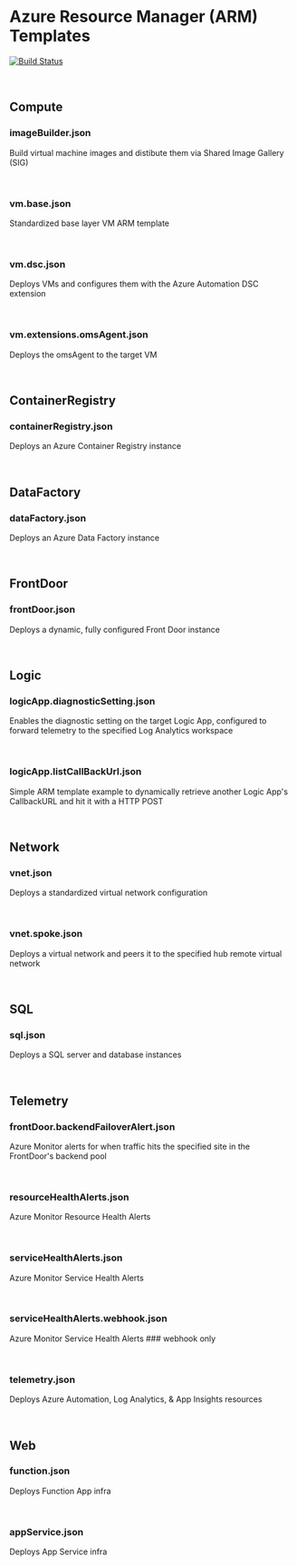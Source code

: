 # Azure Resource Manager (ARM) Templates
[![Build Status](https://dev.azure.com/hoppy7/Azure/_apis/build/status/Hoppy7.ArmTemplates?branchName=master)](https://dev.azure.com/hoppy7/Azure/_build/latest?definitionId=5&branchName=master)

<br>

## Compute

### imageBuilder.json

Build virtual machine images and distibute them via Shared Image Gallery (SIG)

<br>

### vm.base.json

Standardized base layer VM ARM template

<br>

### vm.dsc.json

Deploys VMs and configures them with the Azure Automation DSC extension

<br>

### vm.extensions.omsAgent.json

Deploys the omsAgent to the target VM

<br>

## ContainerRegistry

### containerRegistry.json

Deploys an Azure Container Registry instance

<br>

## DataFactory

### dataFactory.json

Deploys an Azure Data Factory instance

<br>

## FrontDoor

### frontDoor.json

Deploys a dynamic, fully configured Front Door instance

<br>

## Logic

### logicApp.diagnosticSetting.json

Enables the diagnostic setting on the target Logic App, configured to forward telemetry to the specified Log Analytics workspace

<br>

### logicApp.listCallBackUrl.json

Simple ARM template example to dynamically retrieve another Logic App's CallbackURL and hit it with a HTTP POST

<br>

## Network

### vnet.json

Deploys a standardized virtual network configuration

<br>

### vnet.spoke.json

Deploys a virtual network and peers it to the specified hub remote virtual network

<br>

## SQL

### sql.json

Deploys a SQL server and database instances

<br>

## Telemetry

### frontDoor.backendFailoverAlert.json

Azure Monitor alerts for when traffic hits the specified site in the FrontDoor's backend pool

<br>

### resourceHealthAlerts.json

Azure Monitor Resource Health Alerts

<br>

### serviceHealthAlerts.json

Azure Monitor Service Health Alerts

<br>

### serviceHealthAlerts.webhook.json

Azure Monitor Service Health Alerts ### webhook only

<br>

### telemetry.json

Deploys Azure Automation, Log Analytics, & App Insights resources

<br>

## Web

### function.json

Deploys Function App infra

<br>

### appService.json

Deploys App Service infra